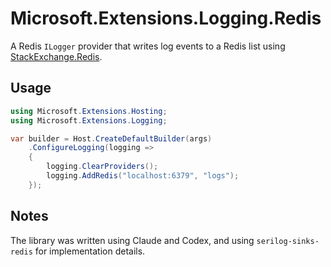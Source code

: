 # Microsoft.Extensions.Logging.Redis
A Redis `ILogger` provider that writes log events to a Redis list using [StackExchange.Redis](https://stackexchange.github.io/StackExchange.Redis/).

## Usage

```csharp
using Microsoft.Extensions.Hosting;
using Microsoft.Extensions.Logging;

var builder = Host.CreateDefaultBuilder(args)
    .ConfigureLogging(logging =>
    {
        logging.ClearProviders();
        logging.AddRedis("localhost:6379", "logs");
    });
```


## Notes 
The library was written using Claude and Codex, and using `serilog-sinks-redis` for implementation details.